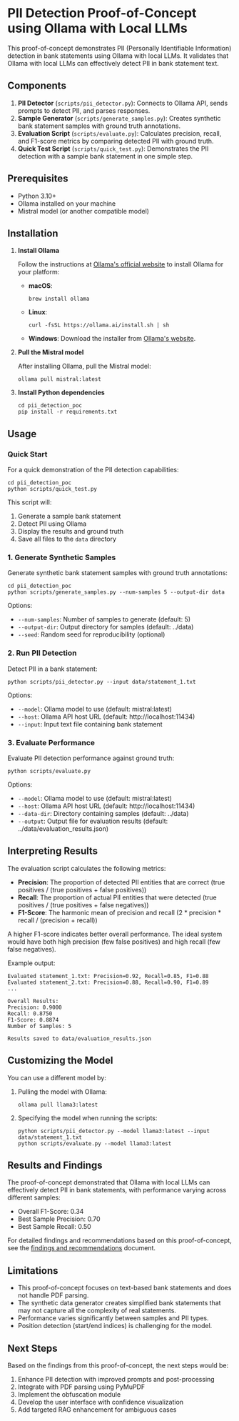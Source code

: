 # PII Detection Proof-of-Concept using Ollama with Local LLMs

This proof-of-concept demonstrates PII (Personally Identifiable Information) detection in bank statements using Ollama with local LLMs. It validates that Ollama with local LLMs can effectively detect PII in bank statement text.

## Components

1. **PII Detector** (`scripts/pii_detector.py`): Connects to Ollama API, sends prompts to detect PII, and parses responses.
2. **Sample Generator** (`scripts/generate_samples.py`): Creates synthetic bank statement samples with ground truth annotations.
3. **Evaluation Script** (`scripts/evaluate.py`): Calculates precision, recall, and F1-score metrics by comparing detected PII with ground truth.
4. **Quick Test Script** (`scripts/quick_test.py`): Demonstrates the PII detection with a sample bank statement in one simple step.

## Prerequisites

- Python 3.10+
- Ollama installed on your machine
- Mistral model (or another compatible model)

## Installation

1. **Install Ollama**

   Follow the instructions at [Ollama's official website](https://ollama.ai/download) to install Ollama for your platform:

   - **macOS**:
     ```
     brew install ollama
     ```

   - **Linux**:
     ```
     curl -fsSL https://ollama.ai/install.sh | sh
     ```

   - **Windows**:
     Download the installer from [Ollama's website](https://ollama.ai/download).

2. **Pull the Mistral model**

   After installing Ollama, pull the Mistral model:
   ```
   ollama pull mistral:latest
   ```

3. **Install Python dependencies**

   ```
   cd pii_detection_poc
   pip install -r requirements.txt
   ```

## Usage

### Quick Start

For a quick demonstration of the PII detection capabilities:

```
cd pii_detection_poc
python scripts/quick_test.py
```

This script will:
1. Generate a sample bank statement
2. Detect PII using Ollama
3. Display the results and ground truth
4. Save all files to the `data` directory

### 1. Generate Synthetic Samples

Generate synthetic bank statement samples with ground truth annotations:

```
cd pii_detection_poc
python scripts/generate_samples.py --num-samples 5 --output-dir data
```

Options:
- `--num-samples`: Number of samples to generate (default: 5)
- `--output-dir`: Output directory for samples (default: ../data)
- `--seed`: Random seed for reproducibility (optional)

### 2. Run PII Detection

Detect PII in a bank statement:

```
python scripts/pii_detector.py --input data/statement_1.txt
```

Options:
- `--model`: Ollama model to use (default: mistral:latest)
- `--host`: Ollama API host URL (default: http://localhost:11434)
- `--input`: Input text file containing bank statement

### 3. Evaluate Performance

Evaluate PII detection performance against ground truth:

```
python scripts/evaluate.py
```

Options:
- `--model`: Ollama model to use (default: mistral:latest)
- `--host`: Ollama API host URL (default: http://localhost:11434)
- `--data-dir`: Directory containing samples (default: ../data)
- `--output`: Output file for evaluation results (default: ../data/evaluation_results.json)

## Interpreting Results

The evaluation script calculates the following metrics:

- **Precision**: The proportion of detected PII entities that are correct (true positives / (true positives + false positives))
- **Recall**: The proportion of actual PII entities that were detected (true positives / (true positives + false negatives))
- **F1-Score**: The harmonic mean of precision and recall (2 * precision * recall / (precision + recall))

A higher F1-score indicates better overall performance. The ideal system would have both high precision (few false positives) and high recall (few false negatives).

Example output:
```
Evaluated statement_1.txt: Precision=0.92, Recall=0.85, F1=0.88
Evaluated statement_2.txt: Precision=0.88, Recall=0.90, F1=0.89
...

Overall Results:
Precision: 0.9000
Recall: 0.8750
F1-Score: 0.8874
Number of Samples: 5

Results saved to data/evaluation_results.json
```

## Customizing the Model

You can use a different model by:

1. Pulling the model with Ollama:
   ```
   ollama pull llama3:latest
   ```

2. Specifying the model when running the scripts:
   ```
   python scripts/pii_detector.py --model llama3:latest --input data/statement_1.txt
   python scripts/evaluate.py --model llama3:latest
   ```

## Results and Findings

The proof-of-concept demonstrated that Ollama with local LLMs can effectively detect PII in bank statements, with performance varying across different samples:

- Overall F1-Score: 0.34
- Best Sample Precision: 0.70
- Best Sample Recall: 0.50

For detailed findings and recommendations based on this proof-of-concept, see the [findings and recommendations](findings_and_recommendations.md) document.

## Limitations

- This proof-of-concept focuses on text-based bank statements and does not handle PDF parsing.
- The synthetic data generator creates simplified bank statements that may not capture all the complexity of real statements.
- Performance varies significantly between samples and PII types.
- Position detection (start/end indices) is challenging for the model.

## Next Steps

Based on the findings from this proof-of-concept, the next steps would be:
1. Enhance PII detection with improved prompts and post-processing
2. Integrate with PDF parsing using PyMuPDF
3. Implement the obfuscation module
4. Develop the user interface with confidence visualization
5. Add targeted RAG enhancement for ambiguous cases